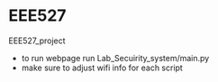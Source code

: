 # EEE527
EEE527_project


- to run webpage run Lab_Secuirity_system/main.py
- make sure to adjust wifi info for each script
